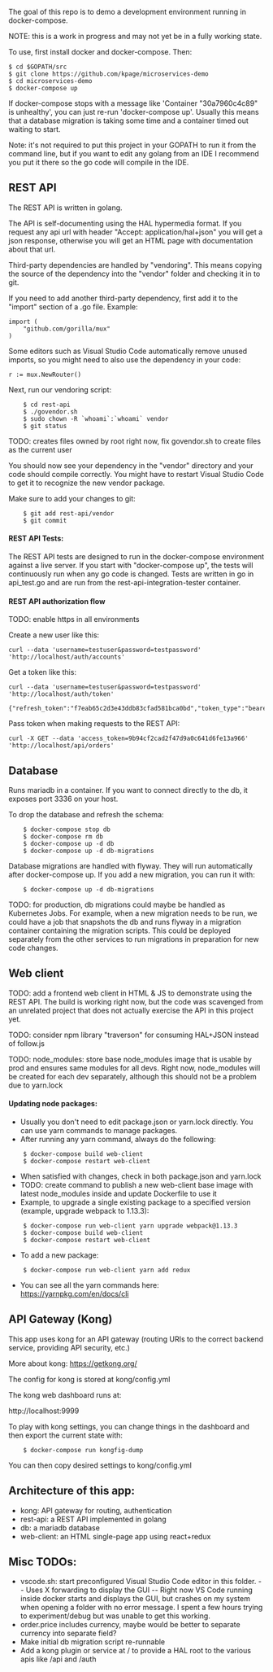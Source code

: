 The goal of this repo is to demo a development environment running in docker-compose.

NOTE: this is a work in progress and may not yet be in a fully working state.

To use, first install docker and docker-compose.  Then:

    $ cd $GOPATH/src
    $ git clone https://github.com/kpage/microservices-demo
    $ cd microservices-demo
    $ docker-compose up

If docker-compose stops with a message like 'Container "30a7960c4c89" is unhealthy', you can just re-run 'docker-compose up'.  Usually this means that a database migration is taking some time and a container timed out waiting to start.

Note: it's not required to put this project in your GOPATH to run it from the command line, but if you want
to edit any golang from an IDE I recommend you put it there so the go code will compile in the IDE.

## REST API

The REST API is written in golang.

The API is self-documenting using the HAL hypermedia format.  If you request any api url with header "Accept: application/hal+json" you will get a json response, otherwise
you will get an HTML page with documentation about that url.

Third-party dependencies are handled by "vendoring".  This means copying the source of the dependency into the "vendor" folder
and checking it in to git.

If you need to add another third-party dependency, first add it to the "import" section of a .go file.  Example:

```
import (
	"github.com/gorilla/mux"
)
```

Some editors such as Visual Studio Code automatically remove unused imports, so you might need to also use the dependency
in your code:

```
r := mux.NewRouter()
```

Next, run our vendoring script:

```
    $ cd rest-api
    $ ./govendor.sh
    $ sudo chown -R `whoami`:`whoami` vendor
    $ git status
```
TODO: creates files owned by root right now, fix govendor.sh to create files as the current user

You should now see your dependency in the "vendor" directory and your code should compile correctly.  You might have to
restart Visual Studio Code to get it to recognize the new vendor package.

Make sure to add your changes to git:

```
    $ git add rest-api/vendor
    $ git commit
```
#### REST API Tests:

The REST API tests are designed to run in the docker-compose environment against a live server.  If you start with "docker-compose up", the tests will continuously
run when any go code is changed.  Tests are written in go in api_test.go and are run from the rest-api-integration-tester container.

#### REST API authorization flow

TODO: enable https in all environments

Create a new user like this:

```
curl --data 'username=testuser&password=testpassword' 'http://localhost/auth/accounts'
```

Get a token like this:

```
curl --data 'username=testuser&password=testpassword' 'http://localhost/auth/token'
```

```
{"refresh_token":"f7eab65c2d3e43ddb83cfad581bca0bd","token_type":"bearer","access_token":"9b94cf2cad2f47d9a0c641d6fe13a966","expires_in":7200}
```

Pass token when making requests to the REST API:

```
curl -X GET --data 'access_token=9b94cf2cad2f47d9a0c641d6fe13a966' 'http://localhost/api/orders'
```

## Database

Runs mariadb in a container.  If you want to connect directly to the db, it exposes port 3336 on your host.

To drop the database and refresh the schema:

```
    $ docker-compose stop db
    $ docker-compose rm db
    $ docker-compose up -d db
    $ docker-compose up -d db-migrations
```

Database migrations are handled with flyway.  They will run automatically after docker-compose up.  If you add a new migration,
you can run it with:

```
    $ docker-compose up -d db-migrations
```

TODO: for production, db migrations could maybe be handled as Kubernetes Jobs.  For example, when a new migration needs to
be run, we could have a job that snapshots the db and runs flyway in a migration container containing the migration scripts.
This could be deployed separately from the other services to run migrations in preparation for new code changes.

## Web client

TODO: add a frontend web client in HTML & JS to demonstrate using the REST API.  The build is working right now, but the code was
scavenged from an unrelated project that does not actually exercise the API in this project yet.

TODO: consider npm library "traverson" for consuming HAL+JSON instead of follow.js

TODO: node_modules: store base node_modules image that is usable by prod and ensures same modules for all devs.  Right now, node_modules will be created for each dev separately, although
this should not be a problem due to yarn.lock

#### Updating node packages:

- Usually you don't need to edit package.json or yarn.lock directly.  You can use yarn commands to manage packages.
- After running any yarn command, always do the following:

```
    $ docker-compose build web-client
    $ docker-compose restart web-client
```

- When satisfied with changes, check in both package.json and yarn.lock
- TODO: create command to publish a new web-client base image with latest node_modules inside and update 
  Dockerfile to use it
- Example, to upgrade a single existing package to a specified version (example, upgrade webpack to 1.13.3):

```
    $ docker-compose run web-client yarn upgrade webpack@1.13.3
    $ docker-compose build web-client
    $ docker-compose restart web-client
```

- To add a new package:

```
    $ docker-compose run web-client yarn add redux
```

- You can see all the yarn commands here: https://yarnpkg.com/en/docs/cli

## API Gateway (Kong)

This app uses kong for an API gateway (routing URIs to the correct backend service, providing API security, etc.)

More about kong: https://getkong.org/

The config for kong is stored at kong/config.yml

The kong web dashboard runs at:

http://localhost:9999

To play with kong settings, you can change things in the dashboard and then export the current state with:

```
    $ docker-compose run kongfig-dump
```

You can then copy desired settings to kong/config.yml

## Architecture of this app:
- kong: API gateway for routing, authentication
- rest-api: a REST API implemented in golang
- db: a mariadb database
- web-client: an HTML single-page app using react+redux

## Misc TODOs:

- vscode.sh: start preconfigured Visual Studio Code editor in this folder.
-- Uses X forwarding to display the GUI
-- Right now VS Code running inside docker starts and displays the GUI, but crashes on my system when opening a folder with no error message.  I spent a few hours trying to experiment/debug but was unable to get this working.
- order.price includes currency, maybe would be better to separate currency into separate field?
- Make initial db migration script re-runnable
- Add a kong plugin or service at / to provide a HAL root to the various apis like /api and /auth
